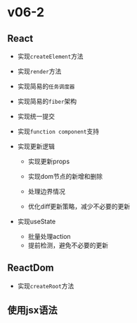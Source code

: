 # v06-2

## React

- 实现`createElement`方法

- 实现`render`方法

- 实现简易的`任务调度器`

- 实现简易的`fiber`架构

- 实现统一提交

- 实现`function component`支持

- 实现更新逻辑
    - 实现更新props
  
    - 实现dom节点的新增和删除
  
    - 处理边界情况

    - 优化diff更新策略，减少不必要的更新

- 实现useState
  
  - 批量处理action
  - 提前检测，避免不必要的更新
  
## ReactDom

- 实现`createRoot`方法

## 使用jsx语法